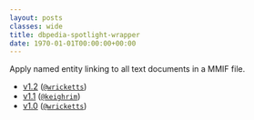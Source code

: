```yaml
---
layout: posts
classes: wide
title: dbpedia-spotlight-wrapper
date: 1970-01-01T00:00:00+00:00
---
```

Apply named entity linking to all text documents in a MMIF file.
- [v1.2](v1.2) ([`@wricketts`](https://github.com/wricketts))
- [v1.1](v1.1) ([`@keighrim`](https://github.com/keighrim))
- [v1.0](v1.0) ([`@wricketts`](https://github.com/wricketts))
